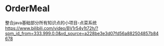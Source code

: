 # OrderMeal
整合java基础部分所有知识点的小项目-点菜系统
https://www.bilibili.com/video/BV1r54y1t72h/?spm_id_from=333.999.0.0&vd_source=a228be3e3d07fd56a882504857b84678
